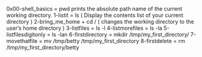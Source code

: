 0x00-shell_basics = pwd 
prints the absolute path name of the current working directory.
1-listit = ls ( Display the contents list of your current directory )
2-bring_me_home + cd / ( changes the working directory to the user’s home directory )
3-listfiles = ls -l
4-listmorefiles = ls -la
5-listfilesdigitonly = ls -lan
6-firstdirectory = mkdir /tmp/my_first_directory/
7-movethatfile = mv /tmp/betty /tmp/my_first_directory
8-firstdelete = rm /tmp/my_first_directory/betty
